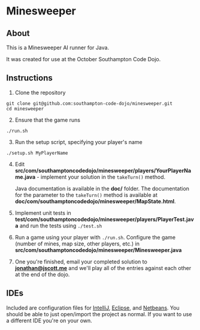 Minesweeper
=========

About
--

This is a Minesweeper AI runner for Java.

It was created for use at the October Southampton Code Dojo.

Instructions
--

1. Clone the repository
```
git clone git@github.com:southampton-code-dojo/minesweeper.git
cd minesweeper
```

2. Ensure that the game runs
```
./run.sh
```

3. Run the setup script, specifying your player's name
```
./setup.sh MyPlayerName
```

4. Edit **src/com/southamptoncodedojo/minesweeper/players/YourPlayerName.java** - implement your solution in the ``takeTurn()`` method.

    Java documentation is available in the **doc/** folder. The documentation for the parameter to the ``takeTurn()`` method is available at **doc/com/southamptoncodedojo/minesweeper/MapState.html**.

5. Implement unit tests in **test/com/southamptoncodedojo/minesweeper/players/PlayerTest.java** and run the tests using ``./test.sh``

6. Run a game using your player with ``./run.sh``. Configure the game (number of mines, map size, other players, etc.) in **src/com/southamptoncodedojo/minesweeper/Minesweeper.java**

7. One you're finished, email your completed solution to **jonathan@jscott.me** and we'll play all of the entries against each other at the end of the dojo.

IDEs
--

Included are configuration files for [IntelliJ](https://www.jetbrains.com/idea/), [Eclipse](https://www.eclipse.org), and [Netbeans](https://netbeans.org). You should be able to just open/import the project as normal. If you want to use a different IDE you're on your own.